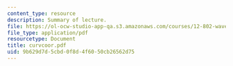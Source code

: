 ```yaml
---
content_type: resource
description: Summary of lecture.
file: https://ol-ocw-studio-app-qa.s3.amazonaws.com/courses/12-802-wave-motions-in-the-ocean-and-atmosphere-spring-2004/9b629d7d5cbd0f8d4f6050cb26562d75_curvcoor.pdf
file_type: application/pdf
resourcetype: Document
title: curvcoor.pdf
uid: 9b629d7d-5cbd-0f8d-4f60-50cb26562d75
---
```

